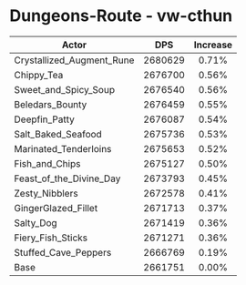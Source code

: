 # Dungeons-Route - vw-cthun
| Actor | DPS | Increase |
|---|:---:|:---:|
|Crystallized_Augment_Rune|2680629|0.71%|
|Chippy_Tea|2676700|0.56%|
|Sweet_and_Spicy_Soup|2676540|0.56%|
|Beledars_Bounty|2676459|0.55%|
|Deepfin_Patty|2676087|0.54%|
|Salt_Baked_Seafood|2675736|0.53%|
|Marinated_Tenderloins|2675653|0.52%|
|Fish_and_Chips|2675127|0.50%|
|Feast_of_the_Divine_Day|2673793|0.45%|
|Zesty_Nibblers|2672578|0.41%|
|GingerGlazed_Fillet|2671713|0.37%|
|Salty_Dog|2671419|0.36%|
|Fiery_Fish_Sticks|2671271|0.36%|
|Stuffed_Cave_Peppers|2666769|0.19%|
|Base|2661751|0.00%|
